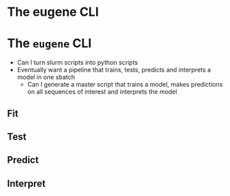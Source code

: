 # The eugene CLI

# The `eugene` CLI

- Can I turn slurm scripts into python scripts
- Eventually want a pipeline that trains, tests, predicts and interprets a model in one sbatch
    - Can I generate a master script that trains a model, makes predictions on all sequences of interest and interprets the model

## Fit

## Test

## Predict

## Interpret
